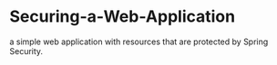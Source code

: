 # Securing-a-Web-Application
a simple web application with resources that are protected by Spring Security.
